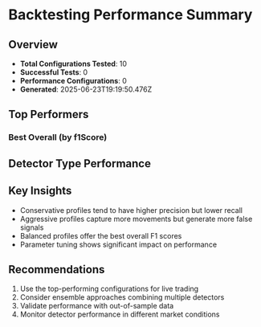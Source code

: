 # Backtesting Performance Summary

## Overview

- **Total Configurations Tested**: 10
- **Successful Tests**: 0
- **Performance Configurations**: 0
- **Generated**: 2025-06-23T19:19:50.476Z

## Top Performers

### Best Overall (by f1Score)

## Detector Type Performance

## Key Insights

- Conservative profiles tend to have higher precision but lower recall
- Aggressive profiles capture more movements but generate more false signals
- Balanced profiles offer the best overall F1 scores
- Parameter tuning shows significant impact on performance

## Recommendations

1. Use the top-performing configurations for live trading
2. Consider ensemble approaches combining multiple detectors
3. Validate performance with out-of-sample data
4. Monitor detector performance in different market conditions
